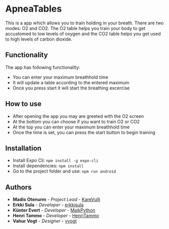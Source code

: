 # ApneaTables

This is a app which allows you to train holding in your breath. There are two modes: O2 and CO2. The O2 table helps you train your body to get accustomed to low levels of oxygen and the CO2 table helps you get used to high levels of carbon dioxide.

## Functionality

The app has following functionality:
* You can enter your maximum breathhold time
* It will update a table according to the entered maximum
* Once you press start it will start the breathing excercise

## How to use

* After opening the app you may are greeted with the O2 screen
* At the bottom you can choose if you want to train O2 or CO2
* At the top you can enter your maximum breathhold time
* Once the time is set, you can press the start button to begin training

## Installation

* Install Expo Cli: `npm install -g expo-cli`
* Install dependencies: `npm install`
* Go to the project folder and use: `npm run android`

## Authors

* **Madis Otenurm** - *Project Lead* - [KareVulli](https://github.com/KareVulli)
* **Erkki Sula** - *Developer* - [erkkisula](https://github.com/erkkisula)
* **Künter Evert** - *Developer* - [MaikPython](https://github.com/MaikPython)
* **Henri Tammo** - *Developer* - [HenriTammo](https://github.com/HenriTammo)
* **Vahur Vogt** - *Designer* - [vvogt](https://github.com/vvogt)
